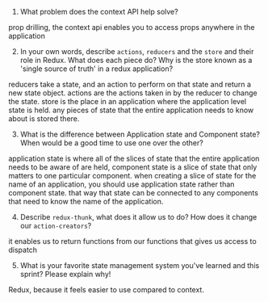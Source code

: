 1. What problem does the context API help solve?

prop drilling, the context api enables you to access props anywhere in the application 

2. In your own words, describe `actions`, `reducers` and the `store` and their role in Redux. What does each piece do? Why is the store known as a 'single source of truth' in a redux application?

reducers take a state, and an action to perform on that state and return a new state object. actions are the actions taken in by the reducer to change the state. store is the place in an application where the application level state is held. any pieces of state that the entire application needs to know about is stored there.


3. What is the difference between Application state and Component state? When would be a good time to use one over the other?

application state is where all of the slices of state that the entire application needs to be aware of are held, component state is a slice of state that only matters to one particular component. when creating a slice of state for the name of an application, you should use application state rather than component state. that way that state can be connected to any components that need to know the name of the application.


4. Describe `redux-thunk`, what does it allow us to do? How does it change our `action-creators`?

it enables us to return functions from our functions that gives us access to dispatch

5. What is your favorite state management system you've learned and this sprint? Please explain why!

Redux, because it feels easier to use compared to context. 
